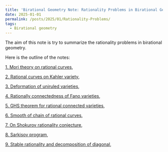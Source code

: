 ```yaml
---
title: 'Birational Geometry Note: Rationality Problems in Birational Geometry'
date: 2025-01-01
permalink: /posts/2025/01/Rationality-Problems/
tags:
  - Birational geometry
---
```


The aim of this note is try to summarize the rationality problems in birational geometry. 

Here is the outline of the notes: 

[1. Mori theory on rational curves](),

[2. Rational curves on Kahler variety](),

[3. Deformation of uniruled varieties](),

[4. Rationally connectedness of Fano varieties](),

[5. GHS theorem for rational connected varieties](),

[6. Smooth of chain of rational curves](),

[7. On Shokurov rationality conjecture](),

[8. Sarkisov program](),

[9. Stable rationality and decomposition of diagonal](),
